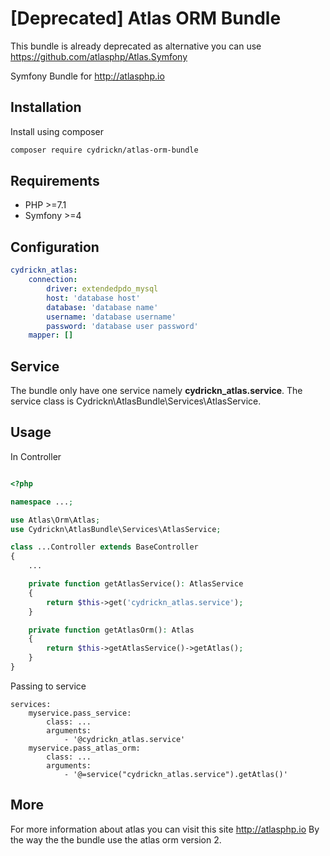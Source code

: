  # [Deprecated] Atlas ORM Bundle

This bundle is already deprecated as alternative you can use <https://github.com/atlasphp/Atlas.Symfony>

Symfony Bundle for <http://atlasphp.io>

## Installation

Install using composer

```bash
composer require cydrickn/atlas-orm-bundle
```

## Requirements

* PHP >=7.1
* Symfony >=4

## Configuration
```yaml
cydrickn_atlas:
    connection:
        driver: extendedpdo_mysql
        host: 'database host'
        database: 'database name'
        username: 'database username'
        password: 'database user password'
    mapper: []
```

## Service

The bundle only have one service namely **cydrickn_atlas.service**.
The service class is Cydrickn\AtlasBundle\Services\AtlasService.

## Usage

In Controller
```php

<?php

namespace ...;

use Atlas\Orm\Atlas;
use Cydrickn\AtlasBundle\Services\AtlasService;

class ...Controller extends BaseController
{
    ...

    private function getAtlasService(): AtlasService
    {
        return $this->get('cydrickn_atlas.service');
    }

    private function getAtlasOrm(): Atlas
    {
        return $this->getAtlasService()->getAtlas();
    }
}

```

Passing to service

```
services:
    myservice.pass_service:
        class: ...
        arguments:
            - '@cydrickn_atlas.service'
    myservice.pass_atlas_orm:
        class: ...
        arguments:
            - '@=service("cydrickn_atlas.service").getAtlas()'
```

## More

For more information about atlas you can visit this site <http://atlasphp.io>
By the way the the bundle use the atlas orm version 2.
